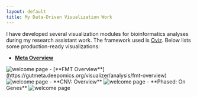 ```yaml
---
layout: default
title: My Data-Driven Visualization Work
---
```


I have developed several visualization modules for bioinformatics analyses during my research assistant work. The framework used is [Oviz](https://oviz.org). Below lists some production-ready visualizations:

- [**Meta Overview**](https://gutmeta.deepomics.org/visualizer/analysis/meta-overview)
<img src="{% link public/media/viz_meta.png %}" alt="welcome page"/>
- [**FMT Overview**](https://gutmeta.deepomics.org/visualizer/analysis/fmt-overview)
<img src="{% link public/media/viz_fmt.png %}" alt="welcome page"/>
- **CNV: Overview**
<img src="{% link public/media/viz_cnv.png %}" alt="welcome page"/>
- **Phased: On Genes**
<img src="{% link public/media/viz_phased.png %}" alt="welcome page"/>
